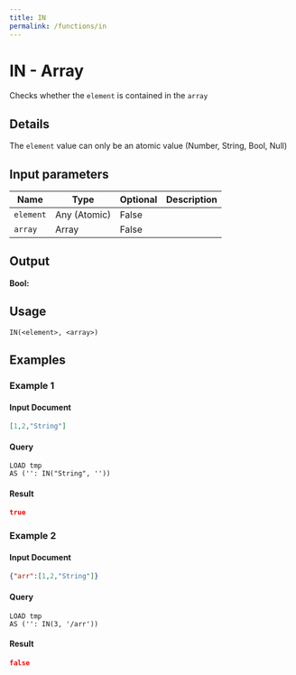 ```yaml
---
title: IN
permalink: /functions/in
---
```


# IN - Array

Checks whether the `element` is contained in the `array`

## Details

The `element` value can only be an atomic value (Number, String, Bool, Null)

## Input parameters

| Name | Type | Optional | Description |
| --- | --- | --- | --- |
| `element` | Any (Atomic) | False |  |
| `array` | Array | False |  |

## Output

**Bool:**

## Usage

```joda
IN(<element>, <array>)
```

## Examples

### Example 1

#### Input Document
```json
[1,2,"String"]
```


#### Query
```joda
LOAD tmp
AS ('': IN("String", ''))
```
#### Result
```json
true
```


### Example 2

#### Input Document
```json
{"arr":[1,2,"String"]}
```


#### Query
```joda
LOAD tmp
AS ('': IN(3, '/arr'))
```
#### Result
```json
false
```


